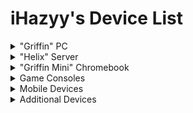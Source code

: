 # iHazyy's Device List

<details>
<summary>"Griffin" PC</summary>

## **Griffin** Gaming PC - Specifications

#### Components:
| Component          | Installed                      |
| -----------------: | :----------------------------: |
| Operating System → | Windows 11 Pro                 |
| Motherboard      → | ASRock A620M-C                 |
| CPU              → | AMD Ryzen 5 7600 @ 5.1 GHZ     |
| GPU              → | AMD RX 7600 (8 GB)             |
| RAM              → | 16 GB DDR5 @ 6000 MHz          |

#### Drive Layout:
| Drive      | Drive Info             |
| ---------: | :--------------------: |
| Drive 1  → | 1 TB NVMe              |
| Drive 2  → | 1 TB SSD               |
| Drive 3  → | 1 TB SSD               |
| Drive 4  → | 1 TB SSD               |

</details>

<details>
<summary>"Helix" Server</summary>

## **Helix** Server - Specifications

#### Components:
| Component          | Installed                      |
| -----------------: | :----------------------------: |
| Operating System → | Debian 12.5 (Stable)¹          |
| Motherboard      → | Sabertooth 990FX (rev 1.0)     |
| CPU              → | AMD FX-4350 @ 4.60 GHz         |
| GPU              → | AMD RX 580 (4 GB)              |
| RAM              → | 32 GB DDR3 @ 1600 MHz          |

#### Drive Layout:
| Drive      | Drive Info              |
| ---------: | :---------------------: |
| Drive 1  → | 240 GB SSD              |
| Drive 2  → | 4 TB NAS HDD (7200 RPM) |

¹Operating System is subject to change frequently.
</details>

<details>

<summary>"Griffin Mini" Chromebook</summary>

## **Griffin Mini** Chromebook - Specifications

#### Components:
| Component          | Installed                      |
| -----------------: | :----------------------------: |
| Operating System → | Arch Linux¹                    |
| Brand + Model    → | Acer R11 C738T (N15Q8)         |
| CPU              → | Intel Celeron N3060 @ 1.60 GHZ |
| RAM              → | 4 GB (Unknown Speed & DDR)     |

#### Drive Layout:
| Drive      | Drive Info              |
| ---------: | :---------------------: |
| Drive 1  → | 32 GB NVMe              |
| Drive 2  → | 64 GB SSD               |

### Additional Notes:
                11.6-inch, 360 Hinge, Touchscreen
                FULL-ROM flashed fro MrChromebox.tech

¹Operating System is subject to change frequently.
</details>

<details>
<summary>Game Consoles</summary>
## Gaming Consoles

Consoles:
| Console         | Information   |
| --------------: | :-----------: |
| Xbox Series X → | 1 TB Edition  |
| Xbox One S →    | 1 TB Edition  |
        
</details>

<details>
<summary>Mobile Devices</summary>
## Mobile Devices

Devices:
| Mobile Device         | Additional Information   |
| --------------------: | :----------------------: |
| iPhone 14 Pro Max →   | 128 GB, Deep Purple      |
| Samsung Galaxy A10e → | 32 GB + 32 GB SD, Grey   |
        
</details>

<details>
<summary>Additional Devices</summary>
## Additional Devices

Devices:
| Additional Device      | Additional Device Information            |
| ---------------------: | :--------------------------------------: |
| Synology DS220j      → | DSM 7.1, 2 TB NAS HDD (7200 RPM)         |
| Cisco Catalyst 2960  → | x2 1 Gbps, x24 100 Mbps Ethernet Ports   |
| Canon PIXMA Printer  → | PIXMA TS3522, WiFi Enabled               |
|  → |  |
|  → |  |
        
</details>
